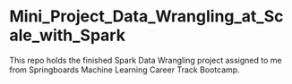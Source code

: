 # Mini_Project_Data_Wrangling_at_Scale_with_Spark

This repo holds the finished Spark Data Wrangling project assigned to me from Springboards Machine Learning Career Track Bootcamp.
